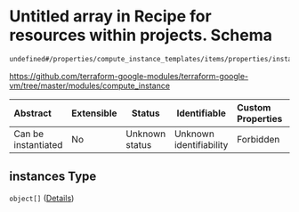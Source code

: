 # Untitled array in Recipe for resources within projects. Schema

```txt
undefined#/properties/compute_instance_templates/items/properties/instances
```

<https://github.com/terraform-google-modules/terraform-google-vm/tree/master/modules/compute_instance>


| Abstract            | Extensible | Status         | Identifiable            | Custom Properties | Additional Properties | Access Restrictions | Defined In                                                                                                          |
| :------------------ | ---------- | -------------- | ----------------------- | :---------------- | --------------------- | ------------------- | ------------------------------------------------------------------------------------------------------------------- |
| Can be instantiated | No         | Unknown status | Unknown identifiability | Forbidden         | Allowed               | none                | [resources.schema.json\*](../../../../../../../../../../tmp/182028425/resources.schema.json "open original schema") |

## instances Type

`object[]` ([Details](resources-properties-compute_instance_templates-items-properties-instances-items.md))
